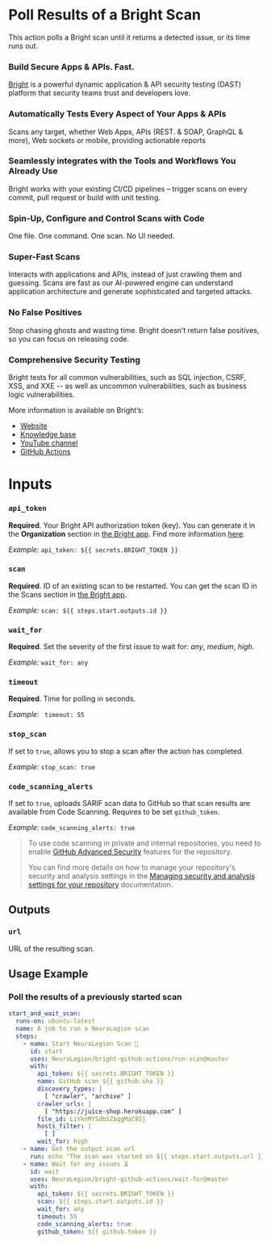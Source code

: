 # Poll Results of a Bright Scan

This action polls a Bright scan until it returns a detected issue, or its time runs out.

### Build Secure Apps & APIs. Fast.

[Bright](https://www.brightsec.com) is a powerful dynamic application & API security testing (DAST) platform that security teams trust and developers love.

### Automatically Tests Every Aspect of Your Apps & APIs

Scans any target, whether Web Apps, APIs (REST. & SOAP, GraphQL & more), Web sockets or mobile, providing actionable reports

### Seamlessly integrates with the Tools and Workflows You Already Use

Bright works with your existing CI/CD pipelines – trigger scans on every commit, pull request or build with unit testing.

### Spin-Up, Configure and Control Scans with Code

One file. One command. One scan. No UI needed.

### Super-Fast Scans

Interacts with applications and APIs, instead of just crawling them and guessing.
Scans are fast as our AI-powered engine can understand application architecture and generate sophisticated and targeted attacks.

### No False Positives

Stop chasing ghosts and wasting time. Bright doesn’t return false positives, so you can focus on releasing code.

### Comprehensive Security Testing

Bright tests for all common vulnerabilities, such as SQL injection, CSRF, XSS, and XXE -- as well as uncommon vulnerabilities, such as business logic vulnerabilities.

More information is available on Bright’s:

- [Website](https://www.brightsec.com/)
- [Knowledge base](https://docs.brightsec.com/docs/quickstart)
- [YouTube channel](https://www.youtube.com/channel/UCoIC0T1pmozq3eKLsUR2uUw)
- [GitHub Actions](https://github.com/marketplace?query=neuralegion+)

# Inputs

### `api_token`

**Required**. Your Bright API authorization token (key). You can generate it in the **Organization** section in [the Bright app](https://app.brightsec.com/login). Find more information [here](https://docs.brightsec.com/docs/manage-your-organization#manage-organization-apicli-authentication-tokens).

_Example:_ `api_token: ${{ secrets.BRIGHT_TOKEN }}`

### `scan`

**Required**. ID of an existing scan to be restarted. You can get the scan ID in the Scans section in [the Bright app](https://app.brightsec.com/login).

_Example:_ `scan: ${{ steps.start.outputs.id }}`

### `wait_for`

**Required**. Set the severity of the first issue to wait for: _any_, _medium_, _high_.

_Example:_ `wait_for: any`

### `timeout`

**Required**. Time for polling in seconds.

_Example:_ ` timeout: 55`

### `stop_scan`

If set to `true`, allows you to stop a scan after the action has completed.

_Example:_ `stop_scan: true`

### `code_scanning_alerts`

If set to `true`, uploads SARIF scan data to GitHub so that scan results are available from Code Scanning.
Requires to be set `github_token`.

_Example:_ `code_scanning_alerts: true`

> To use code scanning in private and internal repositories, you need to enable [GitHub Advanced Security](https://docs.github.com/en/get-started/learning-about-github/about-github-advanced-security) features for the repository.
>
> You can find more details on how to manage your repository's security and analysis settings in the [Managing security and analysis settings for your repository](https://docs.github.com/en/repositories/managing-your-repositorys-settings-and-features/enabling-features-for-your-repository/managing-security-and-analysis-settings-for-your-repository) documentation.

## Outputs

### `url`

URL of the resulting scan.

## Usage Example

### Poll the results of a previously started scan

```yml
start_and_wait_scan:
  runs-on: ubuntu-latest
  name: A job to run a NeuraLegion scan
  steps:
    - name: Start NeuraLegion Scan 🏁
      id: start
      uses: NeuraLegion/bright-github-actions/run-scan@master
      with:
        api_token: ${{ secrets.BRIGHT_TOKEN }}
        name: GitHub scan ${{ github.sha }}
        discovery_types: |
          [ "crawler", "archive" ]
        crawler_urls: |
          [ "https://juice-shop.herokuapp.com" ]
        file_id: LiYknMYSdbSZbqgMaC9Sj
        hosts_filter: |
          [ ]
        wait_for: high
    - name: Get the output scan url
      run: echo "The scan was started on ${{ steps.start.outputs.url }}"
    - name: Wait for any issues ⏳
      id: wait
      uses: NeuraLegion/bright-github-actions/wait-for@master
      with:
        api_token: ${{ secrets.BRIGHT_TOKEN }}
        scan: ${{ steps.start.outputs.id }}
        wait_for: any
        timeout: 55
        code_scanning_alerts: true
        github_token: ${{ github.token }}
```
